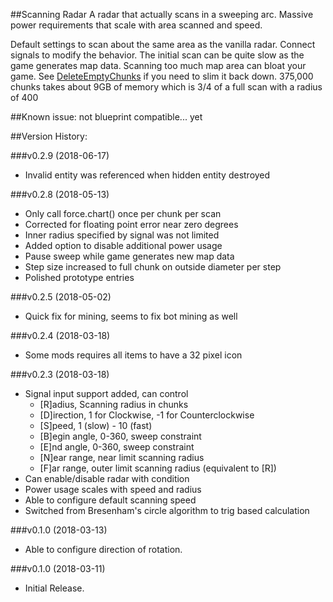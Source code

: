 ##Scanning Radar
A radar that actually scans in a sweeping arc. Massive power requirements that scale with area scanned and speed.

Default settings to scan about the same area as the vanilla radar.
Connect signals to modify the behavior.
The initial scan can be quite slow as the game generates map data.
Scanning too much map area can bloat your game. See [DeleteEmptyChunks](https://mods.factorio.com/mod/DeleteEmptyChunks) if you need to slim it back down.
375,000 chunks takes about 9GB of memory which is 3/4 of a full scan with a radius of 400

##Known issue: not blueprint compatible... yet

##Version History:

###v0.2.9 (2018-06-17)
  * Invalid entity was referenced when hidden entity destroyed

###v0.2.8 (2018-05-13)
  * Only call force.chart() once per chunk per scan
  * Corrected for floating point error near zero degrees
  * Inner radius specified by signal was not limited
  * Added option to disable additional power usage
  * Pause sweep while game generates new map data
  * Step size increased to full chunk on outside diameter per step
  * Polished prototype entries

###v0.2.5 (2018-05-02)
* Quick fix for mining, seems to fix bot mining as well

###v0.2.4 (2018-03-18)
* Some mods requires all items to have a 32 pixel icon

###v0.2.3 (2018-03-18)
* Signal input support added, can control
    * [R]adius, Scanning radius in chunks
    * [D]irection, 1 for Clockwise, -1 for Counterclockwise
    * [S]peed, 1 (slow) - 10 (fast)
    * [B]egin angle, 0-360, sweep constraint
    * [E]nd angle, 0-360, sweep constraint
    * [N]ear range, near limit scanning radius
    * [F]ar range, outer limit scanning radius (equivalent to [R])
* Can enable/disable radar with condition
* Power usage scales with speed and radius
* Able to configure default scanning speed
* Switched from Bresenham's circle algorithm to trig based calculation

###v0.1.0 (2018-03-13)
* Able to configure direction of rotation.

###v0.1.0 (2018-03-11)
* Initial Release.

